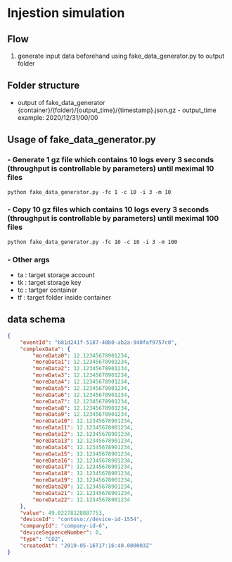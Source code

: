 # Injestion simulation
## Flow
1.	generate input data beforehand using fake_data_generator.py
to output folder
## Folder structure
- output of fake_data_generator
  {container}/(folder)/{output_time}/{timestamp}.json.gz
		- output_time example: 2020/12/31/00/00

## Usage of fake_data_generator.py
### - Generate 1 gz file which contains 10 logs every 3 seconds (throughput is controllable by parameters) until meximal 10 files
```python fake_data_generator.py -fc 1 -c 10 -i 3 -m 10```
### - Copy 10 gz files which contains 10 logs every 3 seconds (throughput is controllable by parameters) until meximal 100 files
```python fake_data_generator.py -fc 10 -c 10 -i 3 -m 100```

### - Other args
- ta : target storage account
- tk : target storage key
- tc : tartger container
- tf : target folder inside container

## data schema
```json
{
    "eventId": "b81d241f-5187-40b0-ab2a-940faf9757c0",
    "complexData": {
        "moreData0": 12.12345678901234,
        "moreData1": 12.12345678901234,
        "moreData2": 12.12345678901234,
        "moreData3": 12.12345678901234,
        "moreData4": 12.12345678901234,
        "moreData5": 12.12345678901234,
        "moreData6": 12.12345678901234,
        "moreData7": 12.12345678901234,
        "moreData8": 12.12345678901234,
        "moreData9": 12.12345678901234,
        "moreData10": 12.12345678901234,
        "moreData11": 12.12345678901234,
        "moreData12": 12.12345678901234,
        "moreData13": 12.12345678901234,
        "moreData14": 12.12345678901234,
        "moreData15": 12.12345678901234,
        "moreData16": 12.12345678901234,
        "moreData17": 12.12345678901234,
        "moreData18": 12.12345678901234,
        "moreData19": 12.12345678901234,
        "moreData20": 12.12345678901234,
        "moreData21": 12.12345678901234,
        "moreData22": 12.12345678901234
    },
    "value": 49.02278128887753,
	"deviceId": "contoso://device-id-1554",
	"companyId": "company-id-6",
    "deviceSequenceNumber": 0,
    "type": "CO2",
    "createdAt": "2019-05-16T17:16:40.000003Z"
}
```